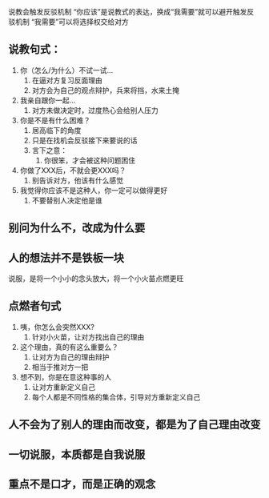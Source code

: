 说教会触发反驳机制
“你应该”是说教式的表达，换成“我需要”就可以避开触发反驳机制
“我需要”可以将选择权交给对方

## 说教句式：
1. 你（怎么/为什么）不试一试...
	1. 在逼对方复习反面理由
	2. 对方会为自己的观点辩护，兵来将挡，水来土掩
2. 我亲自跟你一起...
	1. 对方未做决定时，过度热心会给别人压力
3. 你是不是有什么困难？
	1. 居高临下的角度
	2. 只是在找机会反驳接下来要说的话
	3. 言下之意：
		1. 你很笨，才会被这种问题困住
4. 你做了XXX后，不就会更XXX吗？
	1. 别告诉对方，他该有什么感觉
5. 我觉得你应该不是这种人，你一定可以做得更好
	1. 不要替别人决定他是谁


## 别问为什么不，改成为什么要

## 人的想法并不是铁板一块
说服，是将一个小小的念头放大，将一个小火苗点燃更旺

## 点燃者句式
1. 咦，你怎么会突然XXX?
	1. 针对小火苗，让对方找出自己的理由
2. 这个理由，真的有这么重要么？
	1. 让对方为自己的理由辩护
	2. 相当于推对方一把
3. 想不到，你是在意这种事的人
	1. 让对方重新定义自己
	2. 每个人都是不同性格的集合体，引导对方重新定义自己

## 人不会为了别人的理由而改变，都是为了自己理由改变

## 一切说服，本质都是自我说服
## 重点不是口才，而是正确的观念